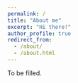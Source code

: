 ```yaml
---
permalink: /
title: "About me"
excerpt: "Hi there!"
author_profile: true
redirect_from: 
  - /about/
  - /about.html
---
```


To be filled.

